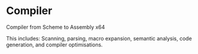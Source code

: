 # Compiler
Compiler from Scheme to Assembly x64

This includes: Scanning, parsing, macro expansion, semantic analysis, code generation,
and compiler optimisations.
